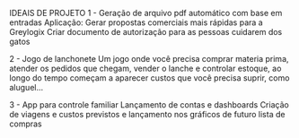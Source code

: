 IDEAIS DE PROJETO
1 - Geração de arquivo pdf automático com base em entradas
    Aplicação:
        Gerar propostas comerciais mais rápidas para a Greylogix
        Criar documento de autorização para as pessoas cuidarem dos gatos

2 - Jogo de lanchonete
    Um jogo onde você precisa comprar materia prima, atender os pedidos que chegam, vender o lanche e controlar estoque, ao longo do tempo começam a aparecer custos que você precisa suprir, como aluguel...

3 - App para controle familiar
    Lançamento de contas e dashboards
    Criação de viagens e custos previstos e lançamento nos gráficos de futuro
    lista de compras
    

